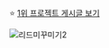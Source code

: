 ⭐ [1위 프로젝트 게시글 보기](https://blog.naver.com/lifedesigner88/223442500248/)

![리드미꾸미기2](https://github.com/lifedesigner88/lifedesigner88/assets/123573918/d4b168e3-f7e8-4b56-b863-6e29477aa722)
